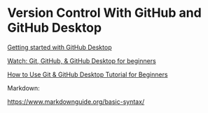 # Version Control With GitHub and GitHub Desktop

[Getting started with GitHub Desktop](https://docs.github.com/en/desktop/overview/getting-started-with-github-desktop)

[Watch: Git, GitHub, & GitHub Desktop for beginners](https://www.youtube.com/watch?v=8Dd7KRpKeaE)

[How to Use Git & GitHub Desktop Tutorial for Beginners](https://www.youtube.com/watch?v=MaqVvXv6zrU)

Markdown:

https://www.markdownguide.org/basic-syntax/

